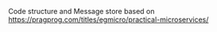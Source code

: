 
Code structure and Message store based on https://pragprog.com/titles/egmicro/practical-microservices/
